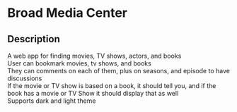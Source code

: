 # Broad Media Center

## Description
A web app for finding movies, TV shows, actors, and books <br/>
User can bookmark movies, tv shows, and books <br/>
They can comments on each of them, plus on seasons, and episode to have discussions <br/>
If the movie or TV show is based on a book, it should tell you, and if the book has a movie or TV Show it should display that as well <br/>
Supports dark and light theme
